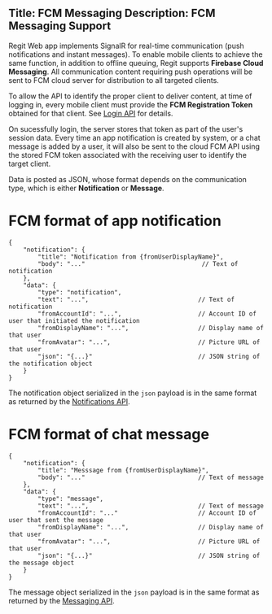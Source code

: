 Title: FCM Messaging
Description: FCM Messaging Support
---

Regit Web app implements SignalR for real-time communication (push notifications and instant messages). 
To enable mobile clients to achieve the same function, in addition to offline queuing, Regit supports **Firebase Cloud Messaging**. 
All communication content requiring push operations will be sent to FCM cloud server for distribution to all targeted clients.

To allow the API to identify the proper client to deliver content, at time of logging in, 
every mobile client must provide the **FCM Registration Token** obtained for that client. See [Login API](login.html) for details.

On sucessfully login, the server stores that token as part of the user's session data. Every time an app notification is created
by system, or a chat message is added by a user, it will also be sent to the cloud FCM API using the stored FCM token associated with the receiving user
to identify the target client.

Data is posted as JSON, whose format depends on the communication type, which is either **Notification** or **Message**.

# FCM format of app notification

    { 
        "notification": {
            "title": "Notification from {fromUserDisplayName}",
            "body": "..."                                // Text of notification
        },
        "data": {
            "type": "notification",
            "text": "...",                              // Text of notification
            "fromAccountId": "...",                     // Account ID of user that initiated the notification
            "fromDisplayName": "...",                   // Display name of that user
            "fromAvatar": "...",                        // Picture URL of that user
            "json": "{...}"                             // JSON string of the notification object
        }
    }
    
The notification object serialized in the `json` payload is in the same format as returned by the 
[Notifications API](nofifications.html).

# FCM format of chat message

    { 
        "notification": {
            "title": "Messsage from {fromUserDisplayName}",
            "body": "..."                               // Text of message
        },
        "data": {
            "type": "message",
            "text": "...",                              // Text of message
            "fromAccountId": "..."                      // Account ID of user that sent the message
            "fromDisplayName": "...",                   // Display name of that user
            "fromAvatar": "...",                        // Picture URL of that user
            "json": "{...}"                             // JSON string of the message object
        }
    }
    
The message object serialized in the `json` payload is in the same format as returned by the 
[Messaging API](messaging.html).